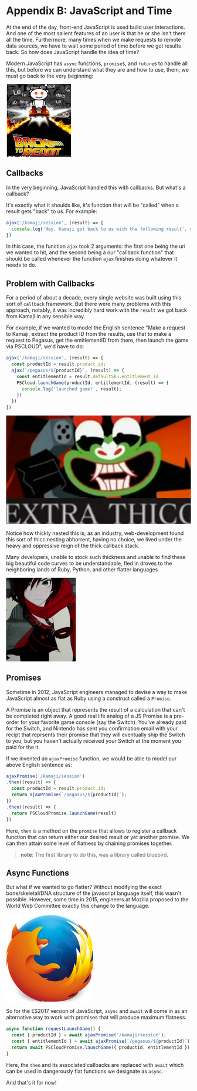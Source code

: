 # Appendix B: JavaScript and Time

At the end of the day, front-end JavaScript is used build user interactions. And one of the most salient features of an user is that he or she isn't there all the time. Furthermore, many times when we make requests to remote data sources, we have to wait some period of time before we get results back. So how does JavaScript handle the idea of time?

Modern JavaScript has `async` functions, `promise`s, and `future`s to handle all this, but before we can understand what they are and how to use, them, we must go back to the very beginning:

![let's go back](/images/appendix-b/back-to-reddit.png)

## Callbacks
In the very beginning, JavaScript handled this with callbacks. But what's a callback?

It's exactly what it shoulds like, it's function that will be "called" when a result gets "back" to us. For example:

```javascript
ajax('/kamaji/session', (result) => {
  console.log('Hey, Kamaji got back to us with the following result', result);
})
```

In this case, the function `ajax` took 2 arguments: the first one being the uri we wanted to hit, and the second being a our "callback function" that should be called whenever the function `ajax` finishes doing whatever it needs to do. 

## Problem with Callbacks
For a period of about a decade, every single website was built using this sort of `callback` framework. But there were many problems with this approach, notably, it was incredibly hard work with the `result` we got back from Kamaji in any sensible way.

For example, if we wanted to model the English sentence "Make a request to Kamaji, extract the product ID from the results, use that to make a request to Pegasus, get the entitlementID from there, then launch the game via PSCLOUD", we'd have to do:

```javascript
ajax('/kamaji/session', (result) => {
  const productId = result.product_id;
  ajax(`/pegasus/${productId}`, (result) => {
    const entitlementId = result.defaultSku.entitlement_id
    PSCloud.launchGame(productId, entitlementId, (result) => {
      console.log('launched game!', result);
    })
  })
})
```
![callbacks lead to thick nesting](/images/appendix-b/thicc.png)

Notice how thickly nested this is; as an industry, web-development found this sort of thicc nesting abhorrent, having no choice, we lived under the heavy and oppressive reign of the thick callback stack.

Many developers, unable to stock such thickness and unable to find these big beautiful code curves to be understandable, fled in droves to the neighboring lands of Ruby, Python, and other flatter languages

![ruby is flatter than JS callbacks](/images/appendix-b/ruby.png)

## Promises

Sometime in 2012, JavaScript engineers managed to devise a way to make JavaScript almost as flat as Ruby using a construct called a `Promise`.

A Promise is an object that represents the result of a calculation that can't be completed right away. A good real life analog of a JS Promise is a pre-order for your favorite game console (say the Switch). You've already paid for the Switch, and Nintendo has sent you confirmation email with your recipt that reprsents their promise that they will eventually ship the Switch to you, but you haven't actually received your Switch at the moment you paid for the it.

If we invented an `ajaxPromise` function, we would be able to model our above English sentence as:

```javascript
ajaxPromise('/kamaji/session')
.then((result) => {
  const productId = result.product_id;
  return ajaxPromise(`/pegasus/${productId}`);
})
.then((result) => {
  return PSCloudPromise.launchGame(result)
})
```

Here, `then` is a method on the `promise` that allows to register a callback function that can return either our desired result or yet another promise. We can then attain some level of flatness by chaining promises together.

>**note**: The first library to do this, was a library called bluebird.

## Async Functions

But what if we wanted to go flatter? Without modifying the exact bone/skeletal/DNA structure of the javascript language itself, this wasn't possible. However, some time in 2015, engineers at Mozilla proposed to the World Web Committee exactly this change to the language. 

![mozilla really, really, really likes flat](/images/appendix-b/firefox.png)

So for the ES2017 version of JavaScript, `async` and `await` will come in as an alternative way to work with promises that will produce maximum flatness.

```javascript
async function requestLaunchGame() {
  const { productId } = await ajaxPromise('/kamaji/session');
  const { entitlementId } = await ajaxPromise(`/pegasus/${productId}`);
  return await PSCloudPromise.launchGame({ productId, entitlementId });
}
```

Here, the `then` and its associated callbacks are replaced with `await` which can be used in dangerously flat functions we designate as `async`.

And that's it for now!
